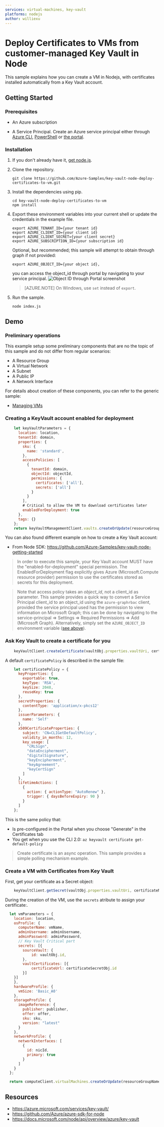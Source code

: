 ```yaml
---
services: virtual-machines, key-vault
platforms: nodejs
author: williexu
---
```


# Deploy Certificates to VMs from customer-managed Key Vault in Node

This sample explains how you can create a VM in Nodejs, with certificates installed automatically 
from a Key Vault account.

## Getting Started

### Prerequisites

- An Azure subscription

- A Service Principal. Create an Azure service principal either through
[Azure CLI](https://azure.microsoft.com/documentation/articles/resource-group-authenticate-service-principal-cli/),
[PowerShell](https://azure.microsoft.com/documentation/articles/resource-group-authenticate-service-principal/)
or [the portal](https://azure.microsoft.com/documentation/articles/resource-group-create-service-principal-portal/).

### Installation

1.  If you don't already have it, [get node.js](https://nodejs.org).

1.  Clone the repository.

    ```
    git clone https://github.com/Azure-Samples/key-vault-node-deploy-certificates-to-vm.git
    ```

2.  Install the dependencies using pip.

    ```
    cd key-vault-node-deploy-certificates-to-vm
    npm install
    ```

1. Export these environment variables into your current shell or update the credentials in the example file.

    ```
    export AZURE_TENANT_ID={your tenant id}
    export AZURE_CLIENT_ID={your client id}
    export AZURE_CLIENT_SECRET={your client secret}
    export AZURE_SUBSCRIPTION_ID={your subscription id}
    ```

    Optional, but recommended; this sample will attempt to obtain through graph if not provided:
    ```
    export AZURE_OBJECT_ID={your object id},
    ```
    you can access the object_id through portal by navigating to your service principal.
    ![Object ID through Portal screenshot](portal_obj_id.JPG)

    > [AZURE.NOTE] On Windows, use `set` instead of `export`.

1. Run the sample.

    ```
    node index.js
    ```

## Demo

### Preliminary operations

This example setup some preliminary components that are no the topic of this sample and do not differ
from regular scenarios:

- A Resource Group
- A Virtual Network
- A Subnet
- A Public IP
- A Network Interface

For details about creation of these components, you can refer to the generic sample:

- [Managing VMs](https://github.com/Azure-Samples/compute-node-manage-vm)

### Creating a KeyVault account enabled for deployment

```javascript
    let keyVaultParameters = {
      location: location,
      tenantId: domain,
      properties: {
        sku: {
          name: 'standard',
        },
        accessPolicies: [
          {
            tenantId: domain,
            objectId: objectId,
            permissions: {
              certificates: ['all'],
              secrets: ['all']
            }
          }
        ],
        # Critical to allow the VM to download certificates later
        enabledForDeployment: true
      },
      tags: {}
    };
    return keyVaultManagementClient.vaults.createOrUpdate(resourceGroupName, keyVaultName, keyVaultParameters);
```

You can also found different example on how to create a Key Vault account:

  - From Node SDK: https://github.com/Azure-Samples/key-vault-node-getting-started

> In order to execute this sample, your Key Vault account MUST have the "enabled-for-deployment" special permission.
  The EnabledForDeployment flag explicitly gives Azure (Microsoft.Compute resource provider) permission to use the certificates stored as secrets for this deployment. 

> Note that access policy takes an *object_id*, not a client_id as parameter. This sample provides a quick way to convert a Service Principal client_id to an object_id using the `azure-graphrbac` client, provided the service principal used has the permission to view information on Microsoft Graph; this can be done by navigating to the service-principal => Settings => Required Permissions => Add (Microsoft Graph). Alternatively, simply set the `AZURE_OBJECT_ID` environment variable ([see above](https://github.com/Azure-Samples/key-vault-node-deploy-certificates-to-vm#installation)).


### Ask Key Vault to create a certificate for you

```javascript
    keyVaultClient.createCertificate(vaultObj.properties.vaultUri, certificateName, { certificatePolicy: certificatePolicy });
```

A default `certificatePolicy` is described in the sample file:
```javascript
    let certificatePolicy = {
      keyProperties: {
        exportable: true,
        keyType: 'RSA',
        keySize: 2048,
        reuseKey: true
      },
      secretProperties: {
        contentType: 'application/x-pkcs12'
      },
      issuerParameters: {
        name: 'Self'
      },
      x509CertificateProperties: {
        subject: 'CN=CLIGetDefaultPolicy',
        validity_in_months: 12,
        key_usage: [
          "cRLSign",
          "dataEncipherment",
          "digitalSignature",
          "keyEncipherment",
          "keyAgreement",
          "keyCertSign"
        ]
      },
      lifetimeActions: [
        {
          action: { actionType: "AutoRenew" },
          trigger: { daysBeforeExpiry: 90 }
        }
      ]
    };
```

This is the same policy that:

- Is pre-configured in the Portal when you choose "Generate" in the Certificates tab
- You get when you use the CLI 2.0: `az keyvault certificate get-default-policy`

> Create certificate is an async operation. This sample provides a simple polling mechanism example.

### Create a VM with Certificates from Key Vault

First, get your certificate as a Secret object:

```javascript
    keyVaultClient.getSecret(vaultObj.properties.vaultUri, certificateName, '')
```

During the creation of the VM, use the `secrets` atribute to assign your certificate:.

```javascript
  let vmParameters = {
    location: location,
    osProfile: {
      computerName: vmName,
      adminUsername: adminUsername,
      adminPassword: adminPassword,
      // Key Vault Critical part
      secrets: [{
        sourceVault: {
            id: vaultObj.id,
        },
        vaultCertificates: [{
            certificateUrl: certificateSecretObj.id
        }]
    }]
    },
    hardwareProfile: {
      vmSize: 'Basic_A0'
    },
    storageProfile: {
      imageReference: {
        publisher: publisher,
        offer: offer,
        sku: sku,
        version: "latest"
      }
    },
    networkProfile: {
      networkInterfaces: [
        {
          id: nicId,
          primary: true
        }
      ]
    }
  };

  return computeClient.virtualMachines.createOrUpdate(resourceGroupName, vmName, vmParameters);
```


## Resources

- https://azure.microsoft.com/services/key-vault/
- https://github.com/Azure/azure-sdk-for-node
- https://docs.microsoft.com/node/api/overview/azure/key-vault
